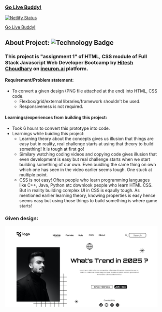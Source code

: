 ### [Go Live Buddy!](https://tushar-ojha-street-style-landing-page.netlify.app/)

[![Netlify Status](https://api.netlify.com/api/v1/badges/08792b0d-05a4-4f99-97ad-0f08934f1468/deploy-status)](https://app.netlify.com/sites/tushar-ojha-web-design-landing-page/deploys)

[Go Live Buddy!](https://tushar-ojha-street-style-landing-page.netlify.app/)

## About Project: ![Technology Badge](https://img.shields.io/badge/Technology-HTML%20%7C%20CSS-green)
  ### This project is "assignment 1" of HTML, CSS module of Full Stack Javascript Web Developer Bootcamp by [Hitesh Choudhary](https://www.youtube.com/c/HiteshChoudharydotcom) on [ineuron.ai](https://ineuron.ai/) platform. 
  
  
#### Requirement/Problem statement: 
- To convert a given design (PNG file attached at the end) into HTML, CSS code.
    - Flexbox/grid/external libraries/framework shouldn't be used.
    - Responsiveness is not required.

#### Learnings/experiences from building this project:
- Took 6 hours to convert this prototype into code.
- Learnings while buiding this project:
  - Learning theory about the concepts gives us illusion that things are easy but in reality, real challenge starts at using that theory to build something! It is tough at first go!
  - Similary watching coding videos and copying code gives illusion that even development is easy but real challenge starts when we start building something of our own. Even buidling the same thing on own which one has seen in the video earlier seems tough. One stuck at multiple point.
  - CSS is not easy! Often people who learn programming languages like C++, Java, Python etc downlook people who learn HTML CSS. But in reality building complex UI in CSS is eqaully tough. As mentioned earlier learning theory, knowing properties is easy hence seems easy but using those things to build something is where game starts!


### Given design:
![Design Image](/Design.png "Design Title")

